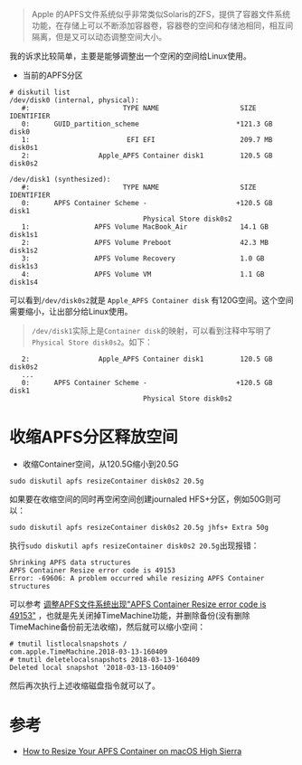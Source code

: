 > Apple 的APFS文件系统似乎非常类似Solaris的ZFS，提供了容器文件系统功能，在存储上可以不断添加容器卷，容器卷的空间和存储池相同，相互间隔离，但是又可以动态调整空间大小。

我的诉求比较简单，主要是能够调整出一个空闲的空间给Linux使用。

* 当前的APFS分区

```
# diskutil list
/dev/disk0 (internal, physical):
   #:                       TYPE NAME                    SIZE       IDENTIFIER
   0:      GUID_partition_scheme                        *121.3 GB   disk0
   1:                        EFI EFI                     209.7 MB   disk0s1
   2:                 Apple_APFS Container disk1         120.5 GB   disk0s2

/dev/disk1 (synthesized):
   #:                       TYPE NAME                    SIZE       IDENTIFIER
   0:      APFS Container Scheme -                      +120.5 GB   disk1
                                 Physical Store disk0s2
   1:                APFS Volume MacBook_Air             14.1 GB    disk1s1
   2:                APFS Volume Preboot                 42.3 MB    disk1s2
   3:                APFS Volume Recovery                1.0 GB     disk1s3
   4:                APFS Volume VM                      1.1 GB     disk1s4
```

可以看到`/dev/disk0s2`就是 `Apple_APFS Container disk` 有120G空间。这个空间需要缩小，让出部分给Linux使用。

> `/dev/disk1`实际上是`Container disk`的映射，可以看到注释中写明了`Physical Store disk0s2`。如下：

```
   2:                 Apple_APFS Container disk1         120.5 GB   disk0s2
   ...
   0:      APFS Container Scheme -                      +120.5 GB   disk1
                                 Physical Store disk0s2
```

# 收缩APFS分区释放空间

* 收缩Container空间，从120.5G缩小到20.5G

```
sudo diskutil apfs resizeContainer disk0s2 20.5g
```

如果要在收缩空间的同时再空闲空间创建journaled HFS+分区，例如50G则可以：

```
sudo diskutil apfs resizeContainer disk0s2 20.5g jhfs+ Extra 50g
```

执行`sudo diskutil apfs resizeContainer disk0s2 20.5g`出现报错：

```
Shrinking APFS data structures
APFS Container Resize error code is 49153
Error: -69606: A problem occurred while resizing APFS Container structures
```

可以参考 [调整APFS文件系统出现"APFS Container Resize error code is 49153"](resize_apfs_error_code_49153) ，也就是先关闭掉TimeMachine功能，并删除备份(没有删除TimeMachine备份前无法收缩)，然后就可以缩小空间：

```
# tmutil listlocalsnapshots /
com.apple.TimeMachine.2018-03-13-160409
# tmutil deletelocalsnapshots 2018-03-13-160409
Deleted local snapshot '2018-03-13-160409'
```

然后再次执行上述收缩磁盘指令就可以了。

# 参考

* [How to Resize Your APFS Container on macOS High Sierra](https://www.macobserver.com/tips/deep-dive/resize-your-apfs-container/)